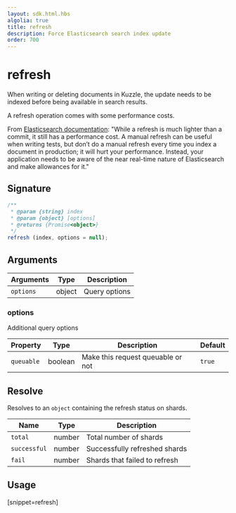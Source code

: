 ```yaml
---
layout: sdk.html.hbs
algolia: true
title: refresh
description: Force Elasticsearch search index update
order: 700
---
```


# refresh

When writing or deleting documents in Kuzzle, the update needs to be indexed before being available in search results.

<div class="alert alert-info">
  A refresh operation comes with some performance costs.

From [Elasticsearch documentation](https://www.elastic.co/guide/en/elasticsearch/reference/current/docs-refresh.html):
"While a refresh is much lighter than a commit, it still has a performance cost. A manual refresh can be useful when writing tests, but don’t do a manual refresh every time you index a document in production; it will hurt your performance. Instead, your application needs to be aware of the near real-time nature of Elasticsearch and make allowances for it."

</div>

## Signature

```javascript
/**
 * @param {string} index
 * @param {object} [options]
 * @returns {Promise<object>}
 */
refresh (index, options = null);
```

## Arguments

| Arguments | Type   | Description                         |
| --------- | ------ | ----------------------------------- |
| `options` | object | Query options |

### **options**

Additional query options

| Property   | Type    | Description                       | Default |
| ---------- | ------- | --------------------------------- | ------- |
| `queuable` | boolean | Make this request queuable or not | `true`  |

## Resolve

Resolves to an `object` containing the refresh status on shards.

| Name     | Type   | Description          |
| -------- | ------ | ---------------------------------------------- |
| `total` | number | Total number of shards |
| `successful` | number | Successfully refreshed shards |
| `fail` | number | Shards that failed to refresh |

## Usage

[snippet=refresh]
